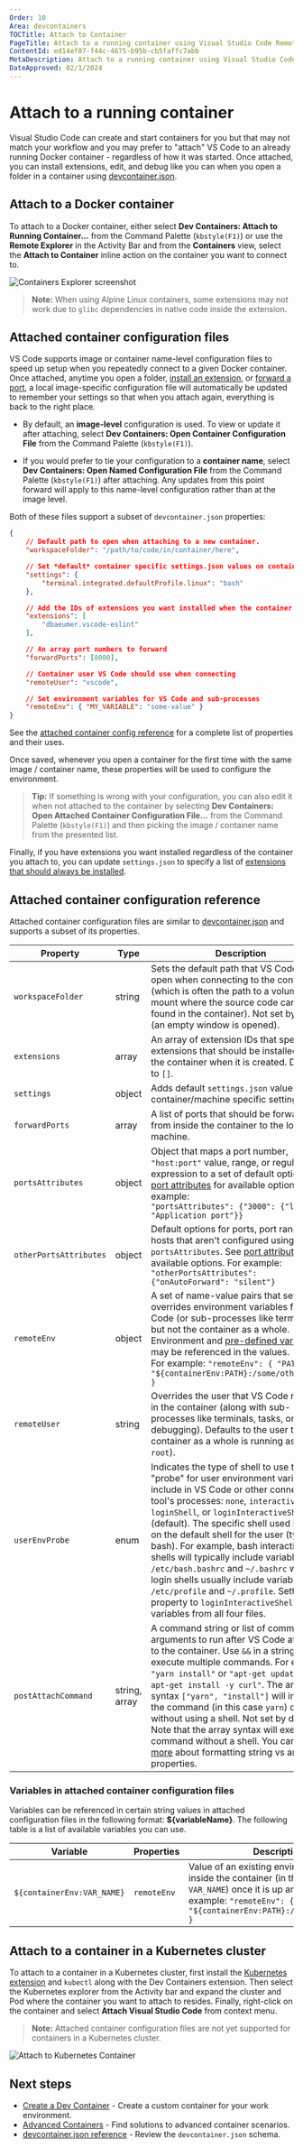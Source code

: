 ```yaml
---
Order: 10
Area: devcontainers
TOCTitle: Attach to Container
PageTitle: Attach to a running container using Visual Studio Code Remote Development
ContentId: ed14ef07-f44c-4675-b95b-cb5faffc7abb
MetaDescription: Attach to a running container using Visual Studio Code Remote Development
DateApproved: 02/1/2024
---
```

# Attach to a running container

Visual Studio Code can create and start containers for you but that may not match your workflow and you may prefer to "attach" VS Code to an already running Docker container - regardless of how it was started. Once attached, you can install extensions, edit, and debug like you can when you open a folder in a container using [devcontainer.json](https://containers.dev/implementors/json_reference).

## Attach to a Docker container

To attach to a Docker container, either select **Dev Containers: Attach to Running Container...** from the Command Palette (`kbstyle(F1)`) or use the **Remote Explorer** in the Activity Bar and from the **Containers** view, select the **Attach to Container** inline action on the container you want to connect to.

![Containers Explorer screenshot](images/attach-container/containers-attach.png)

> **Note:** When using Alpine Linux containers, some extensions may not work due to `glibc` dependencies in native code inside the extension.

## Attached container configuration files

VS Code supports image or container name-level configuration files to speed up setup when you repeatedly connect to a given Docker container. Once attached, anytime you open a folder, [install an extension](/docs/devcontainers/containers.md#managing-extensions), or [forward a port](/docs/devcontainers/containers.md#forwarding-or-publishing-a-port), a local image-specific configuration file will automatically be updated to remember your settings so that when you attach again, everything is back to the right place.

* By default, an **image-level** configuration is used. To view or update it after attaching, select **Dev Containers: Open Container Configuration File** from the Command Palette (`kbstyle(F1)`).

* If you would prefer to tie your configuration to a **container name**, select **Dev Containers: Open Named Configuration File** from the Command Palette (`kbstyle(F1)`) after attaching. Any updates from this point forward will apply to this name-level configuration rather than at the image level.

Both of these files support a subset of `devcontainer.json` properties:

```json
{
    // Default path to open when attaching to a new container.
    "workspaceFolder": "/path/to/code/in/container/here",

    // Set *default* container specific settings.json values on container create.
    "settings": {
        "terminal.integrated.defaultProfile.linux": "bash"
    },

    // Add the IDs of extensions you want installed when the container is created.
    "extensions": [
        "dbaeumer.vscode-eslint"
    ],

    // An array port numbers to forward
    "forwardPorts": [8000],

    // Container user VS Code should use when connecting
    "remoteUser": "vscode",

    // Set environment variables for VS Code and sub-processes
    "remoteEnv": { "MY_VARIABLE": "some-value" }
}
```

See the [attached container config reference](#attached-container-configuration-reference) for a complete list of properties and their uses.

Once saved, whenever you open a container for the first time with the same image / container name, these properties will be used to configure the environment.

> **Tip:** If something is wrong with your configuration, you can also edit it when not attached to the container by selecting **Dev Containers: Open Attached Container Configuration File...** from the Command Palette (`kbstyle(F1)`) and then picking the image / container name from the presented list.

Finally, if you have extensions you want installed regardless of the container you attach to, you can update `settings.json` to specify a list of [extensions that should always be installed](/docs/devcontainers/containers.md#always-installed-extensions).

## Attached container configuration reference

Attached container configuration files are similar to [devcontainer.json](https://containers.dev/implementors/json_reference) and supports a subset of its properties.

| Property | Type | Description |
|----------|------|-------------|
| `workspaceFolder` | string | Sets the default path that VS Code should open when connecting to the container (which is often the path to a volume mount where the source code can be found in the container). Not set by default (an empty window is opened). |
| `extensions` | array | An array of extension IDs that specify the extensions that should be installed inside the container when it is created. Defaults to `[]`. |
| `settings` | object | Adds default `settings.json` values into a container/machine specific settings file.  |
| `forwardPorts` | array | A list of ports that should be forwarded from inside the container to the local machine. |
| `portsAttributes` | object | Object that maps a port number, `"host:port"` value, range, or regular expression to a set of default options. See [port attributes](https://containers.dev/implementors/json_reference/#port-attributes) for available options. For example: <br />`"portsAttributes": {"3000": {"label": "Application port"}}` |
| `otherPortsAttributes` | object | Default options for ports, port ranges, and hosts that aren't configured using `portsAttributes`. See [port attributes](https://containers.dev/implementors/json_reference/#port-attributes) for available options. For example: <br /> `"otherPortsAttributes": {"onAutoForward": "silent"}` |
| `remoteEnv` | object | A set of name-value pairs that sets or overrides environment variables for VS Code (or sub-processes like terminals) but not the container as a whole. Environment and [pre-defined variables](#variables-in-attached-container-configuration-files) may be referenced in the values.<br>For example: `"remoteEnv": { "PATH": "${containerEnv:PATH}:/some/other/path" }` |
| `remoteUser` | string | Overrides the user that VS Code runs as in the container (along with sub-processes like terminals, tasks, or debugging). Defaults to the user the container as a whole is running as (often `root`). |
| `userEnvProbe` | enum | Indicates the type of shell to use to "probe" for user environment variables to include in VS Code or other connected tool's processes: `none`, `interactiveShell`, `loginShell`, or `loginInteractiveShell` (default). The specific shell used is based on the default shell for the user (typically bash). For example, bash interactive shells will typically include variables set in `/etc/bash.bashrc` and `~/.bashrc` while login shells usually include variables from `/etc/profile` and `~/.profile`. Setting this property to `loginInteractiveShell` will get variables from all four files. |
| `postAttachCommand` | string,<br>array | A command string or list of command arguments to run after VS Code attaches to the container. Use `&&` in a string to execute multiple commands. For example, `"yarn install"` or `"apt-get update && apt-get install -y curl"`. The array syntax `["yarn", "install"]` will invoke the command (in this case `yarn`) directly without using a shell. Not set by default. <br>Note that the array syntax will execute the command without a shell. You can [learn more](https://containers.dev/implementors/json_reference/#formatting-string-vs-array-properties) about formatting string vs array properties. |

### Variables in attached container configuration files

Variables can be referenced in certain string values in attached configuration files in the following format: **${variableName}**. The following table is a list of available variables you can use.

| Variable | Properties | Description |
|----------|---------|----------------------|
| `${containerEnv:VAR_NAME}` | `remoteEnv` | Value of an existing environment variable inside the container (in this case, `VAR_NAME`) once it is up and running. For example: `"remoteEnv": { "PATH": "${containerEnv:PATH}:/some/other/path" }` |

## Attach to a container in a Kubernetes cluster

To attach to a container in a Kubernetes cluster, first install the [Kubernetes extension](https://marketplace.visualstudio.com/items?itemName=ms-kubernetes-tools.vscode-kubernetes-tools) and `kubectl` along with the Dev Containers extension. Then select the Kubernetes explorer from the Activity bar and expand the cluster and Pod where the container you want to attach to resides. Finally, right-click on the container and select **Attach Visual Studio Code** from context menu.

> **Note:** Attached container configuration files are not yet supported for containers in a Kubernetes cluster.

![Attach to Kubernetes Container](images/attach-container/k8s-attach.png)

## Next steps

* [Create a Dev Container](/docs/devcontainers/create-dev-container.md) - Create a custom container for your work environment.
* [Advanced Containers](/remote/advancedcontainers/overview.md) - Find solutions to advanced container scenarios.
* [devcontainer.json reference](https://containers.dev/implementors/json_reference) - Review the `devcontainer.json` schema.
